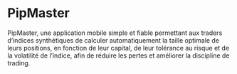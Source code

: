 # PipMaster
PipMaster, une application mobile simple et fiable permettant aux traders  d’indices synthétiques de calculer automatiquement la taille optimale de leurs  positions, en fonction de leur capital, de leur tolérance au risque et de la volatilité  de l’indice, afin de réduire les pertes et améliorer la discipline de trading.
